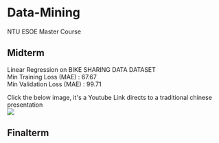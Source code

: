 # Data-Mining
NTU ESOE Master Course

## Midterm
Linear Regression on BIKE SHARING DATA DATASET      
Min Training Loss (MAE) : 67.67            
Min Validation Loss (MAE) : 99.71            
                 
                 
Click the below image, it's a Youtube Link directs to a traditional chinese presentation               
[![](https://github.com/tailer954/Data-Mining/blob/main/Midterm-Report/Midterm%20Img.png)](https://www.youtube.com/watch?v=F5_xq-htsdk)        

## Finalterm

